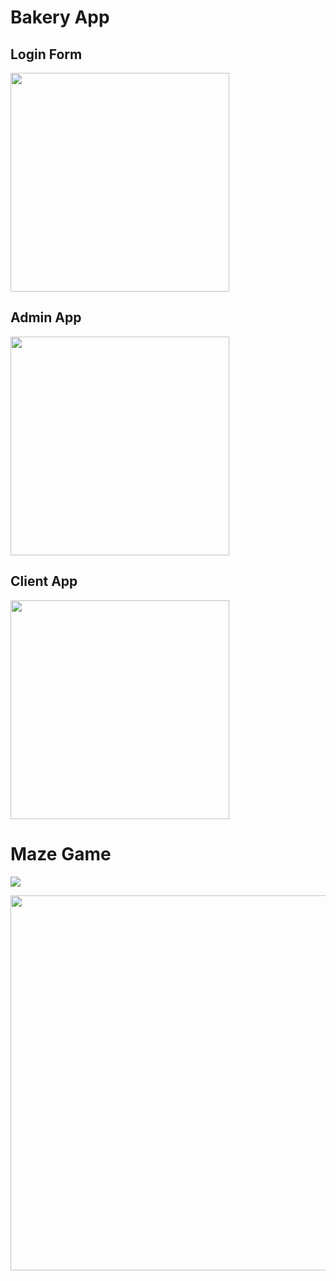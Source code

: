 <h1>Bakery App</h1>

<h2>Login Form</h2>
<img src="https://github.com/Tavi03/Proiecte_personale/assets/147004711/89f0f213-724a-4667-9122-2379943256ee" width="350">

<h2>Admin App</h2>
<img src="https://github.com/Tavi03/Proiecte_personale/assets/147004711/f2b9fc06-5067-4e69-8427-1ead34d5569b" width="350">

<h2>Client App</h2>
<img src="(https://github.com/Tavi03/Proiecte_personale/assets/147004711/818d365a-6430-41d3-b443-773618a743d1" width="350">

<h1>Maze Game</h1>
<p><img src="https://github.com/Tavi03/Proiecte_personale/assets/147004711/e7789859-4a61-4a00-9d13-a20c8cccb3a9"></p>
<img src="https://github.com/Tavi03/Proiecte_personale/assets/147004711/fe8c277d-6f25-43fa-a573-df5fdfe9cffc" width="600">
